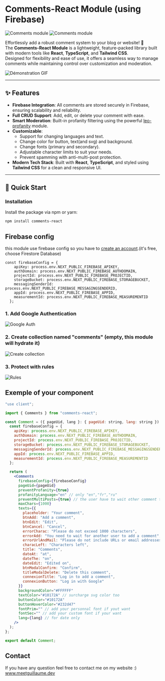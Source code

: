 # Comments-React Module (using Firebase)

![Comments module](https://images.prismic.io/lecodeurnormandv2/Z46p5pbqstJ99p0h_Captured%E2%80%99e%CC%81cran2025-01-20a%CC%8020.51.29.png?auto=format,compress "Comments module")
![Comments module](https://images.prismic.io/lecodeurnormandv2/Z46p5pbqstJ99p0g_Captured%E2%80%99e%CC%81cran2025-01-20a%CC%8020.50.39.png?auto=format,compress "Comments module")

Effortlessly add a robust comment system to your blog or website! 🚀  
The **Comments-React Module** is a lightweight, feature-packed library built with modern tools like **React**, **TypeScript**, and **Tailwind CSS**.  
Designed for flexibility and ease of use, it offers a seamless way to manage comments while maintaining control over customization and moderation.

![Démonstration GIF](https://images.prismic.io/lecodeurnormandv2/Z46ylpbqstJ99p4T_comments-react-1-.gif?auto=format,compress)

---

## ✨ Features

- **Firebase Integration**: All comments are stored securely in Firebase, ensuring scalability and reliability.
- **Full CRUD Support**: Add, edit, or delete your comment with ease.
- **Smart Moderation**: Built-in profanity filtering using the powerful [leo-profanity](https://www.npmjs.com/package/leo-profanity) module.
- **Customizable**:
  - Support for changing languages and text.
  - Change color for button, text(and svg) and background.
  - Change fonts (primary and secondary).
  - Adjustable character limits to suit your needs.
  - Prevent spamming with anti-multi-post protection.
- **Modern Tech Stack**: Built with **React**, **TypeScript**, and styled using **Tailwind CSS** for a clean and responsive UI.

---

## 🚀 Quick Start

### Installation

Install the package via npm or yarn:

```bash
npm install comments-react
```

## Firebase config

this module use firebase config so you have to [create an account](https://firebase.google.com/products/firestore).(it's free, choose Firestore Database)

```
const firebaseConfig = {
    apiKey: process.env.NEXT_PUBLIC_FIREBASE_APIKEY,
    authDomain: process.env.NEXT_PUBLIC_FIREBASE_AUTHDOMAIN,
    projectId: process.env.NEXT_PUBLIC_FIREBASE_PROJECTID,
    storageBucket: process.env.NEXT_PUBLIC_FIREBASE_STORAGEBUCKET,
    messagingSenderId: process.env.NEXT_PUBLIC_FIREBASE_MESSAGINGSENDERID,
    appId: process.env.NEXT_PUBLIC_FIREBASE_APPID,
    measurementId: process.env.NEXT_PUBLIC_FIREBASE_MEASUREMENTID
  };
```

### 1. Add Google Authentication

![Google Auth](https://images.prismic.io/lecodeurnormandv2/Z444dJbqstJ99obX_Captured%E2%80%99e%CC%81cran2025-01-20a%CC%8012.48.40.png?auto=format,compress "Google Auth")

### 2. Create collection named "comments" (empty, this module will hydrate it)

![Create collection](https://images.prismic.io/lecodeurnormandv2/Z444dZbqstJ99obY_Captured%E2%80%99e%CC%81cran2025-01-20a%CC%8012.48.59.png?auto=format,compress "Create collection")

### 3. Protect with rules

![Rules](https://images.prismic.io/lecodeurnormandv2/Z445_ZbqstJ99ob7_Captured%E2%80%99e%CC%81cran2025-01-20a%CC%8012.56.28.png?auto=format,compress "Rules")

## Exemple of your component

```jsx
"use client";

import { Comments } from "comments-react";

const Comment = ({ pageUid, lang }: { pageUid: string, lang: string }) => {
  const firebaseConfig = {
    apiKey: process.env.NEXT_PUBLIC_FIREBASE_APIKEY,
    authDomain: process.env.NEXT_PUBLIC_FIREBASE_AUTHDOMAIN,
    projectId: process.env.NEXT_PUBLIC_FIREBASE_PROJECTID,
    storageBucket: process.env.NEXT_PUBLIC_FIREBASE_STORAGEBUCKET,
    messagingSenderId: process.env.NEXT_PUBLIC_FIREBASE_MESSAGINGSENDERID,
    appId: process.env.NEXT_PUBLIC_FIREBASE_APPID,
    measurementId: process.env.NEXT_PUBLIC_FIREBASE_MEASUREMENTID
  };

  return (
    <Comments
      firebaseConfig={firebaseConfig}
      pageUid={pageUid}
      preventProfanity={true}
      profanityLanguage="en" // only "en","fr","ru"
      preventMultiPosts={true} // the user have to wait other comment to post again
      maxChars={1000}
      texts={{
        placeholder: "Your comment",
        btnAdd: "Add a comment",
        btnEdit: "Edit",
        btnCancel: "Cancel",
        errorCharac: "Please do not exceed 1000 characters",
        errorAdd: "You need to wait for another user to add a comment",
        errorUrlAndMail: "Please do not include URLs or email addresses",
        characLeft: "Characters left",
        title: "Comments",
        dateAt: "at",
        dateThe: "on",
        dateEdit: "Edited on",
        btnModalConfirm: "Confirm",
        titleModalDelete: "Delete this comment",
        connexionTitle: "Log in to add a comment",
        connexionButton: "Log in with Google"
      }}
      backgroundColor="#FFFFFF"
      textColor="#10172A" // surcharge svg color too
      buttonColor="#10172A"
      buttonHoverColor="#232d47"
      fontPrim="" // add your personnal font if yout want
      fontSec="" // add your custom font if your want
      lang={lang} // for date only
    />
  );
};

export default Comment;
```

## Contact

If you have any question feel free to contact me on my website :)
www.meetguillaume.dev

